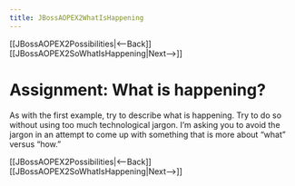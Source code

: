 ```yaml
---
title: JBossAOPEX2WhatIsHappening
---
```

[[JBossAOPEX2Possibilities|<--Back]] [[JBossAOPEX2SoWhatIsHappening|Next-->]]

# Assignment: What is happening?
As with the first example, try to describe what is happening. Try to do so without using too much technological jargon. I’m asking you to avoid the jargon in an attempt to come up with something that is more about “what” versus “how.”

[[JBossAOPEX2Possibilities|<--Back]] [[JBossAOPEX2SoWhatIsHappening|Next-->]]